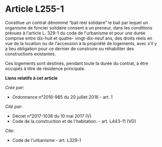 # Article L255-1

Constitue un contrat dénommé “bail réel solidaire” le bail par lequel un organisme de foncier solidaire consent à un preneur,
dans les conditions prévues à l'article L. 329-1 du code de l'urbanisme et pour une durée comprise entre dix-huit et quatre-
vingt-dix-neuf ans, des droits réels en vue de la location ou de l'accession à la propriété de logements, avec s'il y a lieu
obligation pour ce dernier de construire ou réhabiliter des constructions existantes.

Ces logements sont destinés, pendant toute la durée du contrat, à être occupés à titre de résidence principale.

**Liens relatifs à cet article**

_Créé par_:

  - Ordonnance n°2016-985 du 20 juillet 2016 - art. 1

_Cité par_:

  - Décret n°2017-1038 du 10 mai 2017 (V)
  - Code de la construction et de l'habitation. - art. L443-11 (VD)

_Cite_:

  - Code de l'urbanisme - art. L329-1
